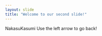 ```yaml
---
layout: slide
title: "Welcome to our second slide!"
---
```

NakasuKasumi
Use the left arrow to go back!
